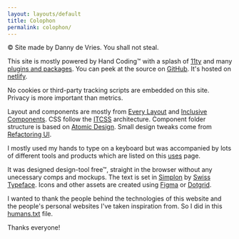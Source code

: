 ```yaml
---
layout: layouts/default
title: Colophon
permalink: colophon/
---
```


© Site made by Danny de Vries. You shall not steal.

This site is mostly powered by Hand Coding™ with a splash of [11ty][11ty] and many [plugins and packages][packages]. You can peek at the source on [GitHub][repo]. It's hosted on [netlify][netlify].

No cookies or third-party tracking scripts are embedded on this site. Privacy is more important than metrics.

Layout and components are mostly from [Every Layout][layout] and [Inclusive Components][components]. CSS follow the [ITCSS][itcss] architecture. Component folder structure is based on [Atomic Design][atomic]. Small design tweaks come from [Refactoring UI][refactoring].


I mostly used my hands to type on a keyboard but was accompanied by lots of different tools and products which are listed on this [uses][uses] page.

It was designed design-tool free™, straight in the browser without any unecessary comps and mockups. The text is set in [Simplon][simplon] by [Swiss Typeface][swiss]. Icons and other assets are created using [Figma][figma] or [Dotgrid][dotgrid].

I wanted to thank the people behind the technologies of this website and the people's personal websites I've taken inspiration from. So I did in this [humans.txt][humans] file.

Thanks everyone!


[11ty]: https://www.11ty.io/
[packages]: https://github.com/systemdes/personal-website/blob/master/package.json
[repo]: https://github.com/systemdes/personal-website
[swiss]: https://www.swisstypefaces.com/
[simplon]: https://www.swisstypefaces.com/fonts/simplon/
[uses]: /uses
[humans]: /humans.txt
[netlify]: https://www.netlify.com/
[figma]: https://www.figma.com/
[dotgrid]: https://hundredrabbits.itch.io/dotgrid
[layout]: https://every-layout.dev/
[components]: https://inclusive-components.design/
[itcss]: https://itcss.io/
[atomic]: http://atomicdesign.bradfrost.com/
[refactoring]: https://refactoringui.com/
